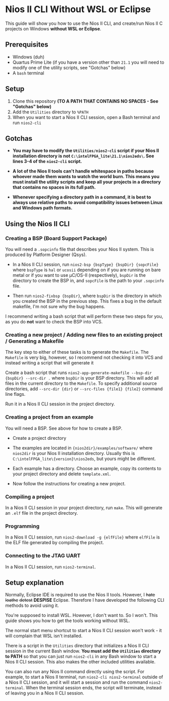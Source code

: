 # Nios II CLI Without WSL or Eclipse

This guide will show you how to use the Nios II CLI, and create/run Nios II C projects on Windows **without WSL or Eclipse**.

## Prerequisites

* Windows (duh)
* Quartus Prime Lite (if you have a version other than `21.1` you will need to modify one of the utility scripts, see "Gotchas" below)
* A `bash` terminal

## Setup

1. Clone this repository **(TO A PATH THAT CONTAINS NO SPACES - See "Gotchas" below)**
2. Add the `Utilities` directory to `%PATH`
3. When you want to start a Nios II CLI session, open a Bash terminal and run `nios2-cli`

## Gotchas

* **You may have to modify the `Utilities/nios2-cli` script if your Nios II installation directory is not `C:\intelFPGA_lite\21.1\nios2eds\`. See lines 3-4 of the `nios2-cli` script.**

* **A lot of the Nios II tools can't handle whitespace in paths because whoever made them wants to watch the world burn. This means you must install the utility scripts and keep all your projects in a directory that contains no spaces in its full path.**

* **Whenever specifying a directory path in a command, it is best to always use relative paths to avoid compatibility issues between Linux and Windows path formats.**

## Using the Nios II CLI

### Creating a BSP (Board Support Package)

You will need a `.sopcinfo` file that describes your Nios II system. This is produced by Platform Designer (Qsys).

* In a Nios II CLI session, run `nios2-bsp {bspType} {bspDir} {sopcFile}` where `bspType` is `hal` or `ucosii` depending on if you are running on bare metal or if you want to use μC/OS-II (respectively), `bspDir` is the directory to create the BSP in, and `sopcFile` is the path to your `.sopcinfo` file.

* Then run `nios2-fixbsp {bspDir}`, where `bspDir` is the directory in which you created the BSP in the previous step. This fixes a bug in the default makefile, I'm not sure why the bug happens.

I recommend writing a bash script that will perform these two steps for you, as you do **not** want to check the BSP into VCS.

### Creating a new project / Adding new files to an existing project / Generating a Makefile

The key step to either of these tasks is to generate the `Makefile`. The `Makefile` is very big, however, so I recommend not checking it into VCS and instead writing a script that will generate it

Create a bash script that runs `nios2-app-generate-makefile --bsp-dir {bspDir} --src-dir .` where `bspDir` is your BSP directory. This will add all files in the current directory to the `Makefile`. To specify additional source directories, add `--src-dir {dir}` or `--src-files {file1} {file2}` command line flags.

Run it in a Nios II CLI session in the project directory.

### Creating a project from an example

You will need a BSP. See above for how to create a BSP.

* Create a project directory

* The examples are located in `{nios2dir}/examples/software/` where `nios2dir` is your Nios II installation directory. Usually this is `C:\intelFPGA_lite\{version}\nios2eds`, but yours might be different.

* Each example has a directory. Choose an example, copy its contents to your project directory and delete `template.xml`.

* Now follow the instructions for creating a new project.

### Compiling a project

In a Nios II CLI session in your project directory, run `make`. This will generate an `.elf` file in the project directory.

### Programming

In a Nios II CLI session, run `nios2-download -g {elfFile}` where `elfFile` is the ELF file generated by compiling the project.

### Connecting to the JTAG UART

In a Nios II CLI session, run `nios2-terminal`.

## Setup explanation

Normally, Eclipse IDE is required to use the Nios II tools. However, I ~~hate~~ ~~loathe~~ ~~detest~~ **DESPISE** Eclipse. Therefore I have developed the following CLI methods to avoid using it.

You're supposed to install WSL. However, I don't want to. So I won't. This guide shows you how to get the tools working without WSL.

The normal start menu shortcut to start a Nios II CLI session won't work - it will complain that WSL isn't installed.

There is a script in the `Utilities` directory that initializes a Nios II CLI session in the current Bash window. **You must add the `Utilities` directory to PATH** so that you can just run `nios2-cli` in any Bash window to start a Nios II CLI session. This also makes the other included utilities available.

You can also run any Nios II command directly using the script. For example, to start a Nios II terminal, run `nios2-cli nios2-terminal` outside of a Nios II CLI session, and it will start a session and run the command `nios2-terminal`. When the terminal session ends, the script will terminate, instead of leaving you in a Nios II CLI session.
